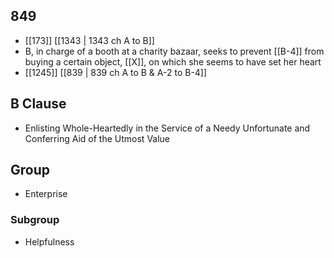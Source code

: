 ## 849
- [[173]] [[1343 | 1343 ch A to B]] 
- B, in charge of a booth at a charity bazaar, seeks to prevent [[B-4]] from buying a certain object, [[X]], on which she seems to have set her heart
- [[1245]] [[839 | 839 ch A to B &amp; A-2 to B-4]] 

## B Clause
- Enlisting Whole-Heartedly in the Service of a Needy Unfortunate and Conferring Aid of the Utmost Value

## Group
- Enterprise

### Subgroup
- Helpfulness

